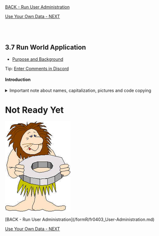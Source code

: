 <!-- ------------------------------------------------------------------------- -->

<div class="page-back">


[BACK - Run User Administration](/formR/fr0403_User-Administration.md)
</div><div class="page-next">

[Use Your Own Data - NEXT](/formR/fr0501_Use-Your_Qwn_Data.md)
</div><div style="margin-top:35px">&nbsp;</div>

<!-- ------------------------------------------------------------------------- -->


## 3.7 Run World Application <!-- {docsify-ignore} -->
- [Purpose and Background](../Setup/purposes/pfr0307_Setup-React-Apps-Ubuntu.md)

<div class="banner">

Tip: [Enter Comments in Discord](https://discord.com/channels/928752444316483585/959889781762957342)
</div>

#### Introduction <!-- {docsify-ignore} -->


<details class="details-style">
    <summary class="summary-style">
Important note about names, capitalization, pictures and code copying
    </summary>
    <div class="popup">

- In this tutorial please be careful to use the Exact Spelling and Capitalization. You will be using Windows, Unix and GitBash command prompts. Improper captialization will cause commands to fail. Some examples are: Local_Admin, myProject, repos, remotes and .ssh.
- This documentation was produced in 2021-2022. You will experience differences in some of the pictures due to the changes made over time by the developers of the softwares and web sites that are used.
- We recommend that you copy and paste code snippets from the documentation into your workstation/server. This will reduce the errors caused by hand typing.
Hover over the snippet and click copy, then paste as appropriate.

</div>
</details>


# Not Ready Yet

![Not Ready Yet](./images/fr0000-01_not-ready.png "Not Ready Yet")

<!-- ------------------------------------------------------------------------- -->

<div class="page-back">
[BACK - Run User Administration](/formR/fr0403_User-Administration.md)
</div><div class="page-next">

[Use Your Own Data - NEXT](/formR/fr0501_Use-Your_Qwn_Data.md)
</div>

<!-- ------------------------------------------------------------------------- -->